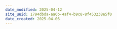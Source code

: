```yaml
---
date_modified: 2025-04-12
site_uuid: 1794dbda-aa6b-4af4-b9c8-8f453238e5f0
date_created: 2025-04-06
---
```


